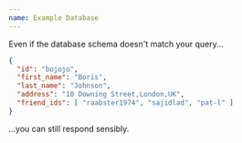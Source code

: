 ```yaml
---
name: Example Database
---
```


Even if the database schema doesn't match your query...

```json
{
  "id": "bojojo",
  "first_name": "Boris",
  "last_name": "Johnson",
  "address": "10 Downing Street,London,UK",
  "friend_ids": [ "raabster1974", "sajidlad", "pat-l" ]
}
```

...you can still respond sensibly.
